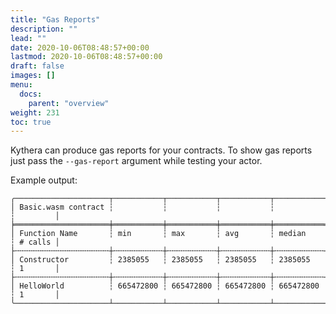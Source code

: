 ```yaml
---
title: "Gas Reports"
description: ""
lead: ""
date: 2020-10-06T08:48:57+00:00
lastmod: 2020-10-06T08:48:57+00:00
draft: false
images: []
menu:
  docs:
    parent: "overview"
weight: 231
toc: true
---
```


Kythera can produce gas reports for your contracts. To show gas reports just pass the `--gas-report` argument while testing
your actor.

Example output:
```shell
╭─────────────────────┬───────────┬───────────┬───────────┬───────────┬─────────╮
│ Basic.wasm contract ┆           ┆           ┆           ┆           ┆         │
╞═════════════════════╪═══════════╪═══════════╪═══════════╪═══════════╪═════════╡
│ Function Name       ┆ min       ┆ max       ┆ avg       ┆ median    ┆ # calls │
├╌╌╌╌╌╌╌╌╌╌╌╌╌╌╌╌╌╌╌╌╌┼╌╌╌╌╌╌╌╌╌╌╌┼╌╌╌╌╌╌╌╌╌╌╌┼╌╌╌╌╌╌╌╌╌╌╌┼╌╌╌╌╌╌╌╌╌╌╌┼╌╌╌╌╌╌╌╌╌┤
│ Constructor         ┆ 2385055   ┆ 2385055   ┆ 2385055   ┆ 2385055   ┆ 1       │
├╌╌╌╌╌╌╌╌╌╌╌╌╌╌╌╌╌╌╌╌╌┼╌╌╌╌╌╌╌╌╌╌╌┼╌╌╌╌╌╌╌╌╌╌╌┼╌╌╌╌╌╌╌╌╌╌╌┼╌╌╌╌╌╌╌╌╌╌╌┼╌╌╌╌╌╌╌╌╌┤
│ HelloWorld          ┆ 665472800 ┆ 665472800 ┆ 665472800 ┆ 665472800 ┆ 1       │
╰─────────────────────┴───────────┴───────────┴───────────┴───────────┴─────────╯
```
